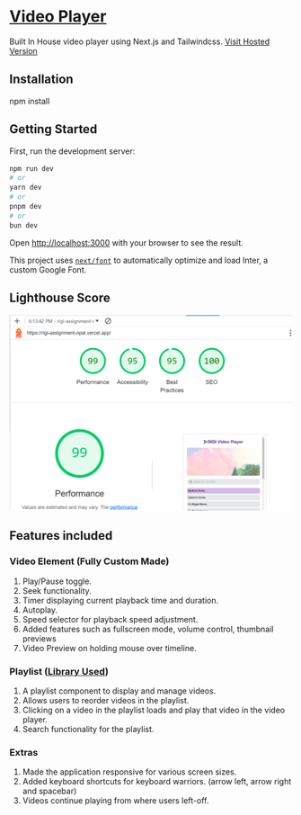 # [Video Player](https://rigi-assignment-opal.vercel.app/)

Built In House video player using Next.js and Tailwindcss.
[Visit Hosted Version][vercel]

[vercel]: https://rigi-assignment-opal.vercel.app/ "Vercel"

## Installation

npm install

## Getting Started

First, run the development server:

```bash
npm run dev
# or
yarn dev
# or
pnpm dev
# or
bun dev
```

Open [http://localhost:3000](http://localhost:3000) with your browser to see the result.

This project uses [`next/font`](https://nextjs.org/docs/basic-features/font-optimization) to automatically optimize and load Inter, a custom Google Font.

## Lighthouse Score

![Screenshot 1](/public/assets/screenshots/lighthouseScore.png)

## Features included

### Video Element (Fully Custom Made)

1. Play/Pause toggle.
2. Seek functionality.
3. Timer displaying current playback time and duration.
4. Autoplay.
5. Speed selector for playback speed adjustment.
6. Added features such as fullscreen mode, volume control, thumbnail previews
7. Video Preview on holding mouse over timeline.

### Playlist ([Library Used](https://www.npmjs.com/package/react-beautiful-dnd))

1.  A playlist component to display and manage videos.
2.  Allows users to reorder videos in the playlist.
3.  Clicking on a video in the playlist loads and play that video in the video player.
4.  Search functionality for the playlist.

### Extras

1. Made the application responsive for various screen sizes.
2. Added keyboard shortcuts for keyboard warriors. (arrow left, arrow right and spacebar)
3. Videos continue playing from where users left-off.
